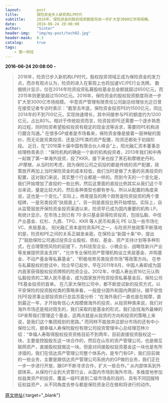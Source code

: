 ```yaml
---
layout:       post
title:        保险资金步入新机构LP时代 
subtitle:     2016年，保险资金的股权投资额度将进一步扩大至3000亿市场规模。
date:         2016-06-24 20:08:00
author:       "Sinter"
header-img:   "img/my-post/tech02.jpg"
header-mask:  0.3
catalog:      true
tags:
    - 第一财经
---
```


**2016-06-24 20:08:00**  **-**

> 2016年，险资已步入新机构LP时代，股权投资领域正成为保险资金的发力点，而亦有观点认为，险资的进入在客观上也将加速VC/PE行业洗牌。
数据统计显示，仅在2014年险资投资私募股权基金总金额就超过650亿元，而2015年则更是超过1500亿元。2016年，保险资金的股权投资额度将进一步扩大至3000亿市场规模。
中意资产管理有限责任公司副总经理张光近日曾在接受记者专访时表示：“截至去年底，保险资金投资PE约1500亿元，同比2014年的不到700亿元，实现快速增长，其中间接参与PE的额度约为1200亿元，占比80%。相对于传统投资而言，险资投资PE还需要一个逐步熟悉的过程，同时险资希望股权投资有稳定的现金流等诉求，需要同PE机构进行磨合沟通。”
在很多GP或者是市场看来，保险资金像是披着一层神秘的面纱，而无论是另类投资、还是泛PE类的资产配置，险资还都处于初级阶段。
近日，在“2016第十届中国有限合伙人峰会”上，阳光融汇资本董事总经理杨青表示：“保险机构的确是一个新的机构投资者，2013年我们和中再一起做了第一单海外投资，投了KKR，接下来也投了黑石和摩根史丹利、JP摩根，从当时的考虑，因为保险公司之前投的都是传统的资产配置，政策放开再加上当时保险资金的成本较低，我们当时是做了大量的另类投资的配置，这对我们来说，其实整个行业都是一样的。而到今天的一个变化是，我们开始增加了直投的一些比例，然后这里面的直投比例其实从我们这个平台来说，量是比较大的，然后各种类型也都有参与。所以从配置的角度来说，这也是一个变化。”
实际上，杨青提及的两个趋势是险资投资的两个里程碑，一是另类投资“扶摇直上”，另一则是直投比例开始增加。实际上，自从监管层放开保险资金投资渠道以来，险资早已成为国内重要的机构 LP。有统计显示，在市场上则已有 70 余只基金获得险资投资，包括弘毅、中信产业基金、红杉、九鼎、TPG、KKR 等人民币和美元 PE 以及一些市场化 VC、夹层基金。
阳光融汇资本是险资系PE之一，与险资开放政策不断落地的是，险资和PE之间的关系正越发亲密。在保险业“新国十条”中，提出了“鼓励保险公司通过投资企业股权、债权、基金、资产支持计划等多种形式，在合理管控风险的前提下，为科技型企业、小微企业、战略性新兴产业等发展提供资金支持”，“允许专业保险资产管理机构设立夹层基金、并购基金、不动产基金等私募基金”，“积极培育另类投资市场”等政策方向。
在参与私募股权的尝试中，险企早已起步。早在2011年8月，中国人寿即成为国内首家获得股权投资牌照的险资企业。2012年，中国人寿出资16亿元认购弘毅投资的二期人民币基金，成为国家放开险资投资私募基金后，保险公司PE基金投资的首单。
在几家大保险公司中，都不断尝试新的投资方式，以平安保险的投资股权类的策略来看，一般是分国外和国内两部分。据平安信托PE投资事业部投资执行总监苏盈分析：“在海外我们一直也是在揣摩，直到最近一年，才开始有信心大规模做海外的投资，从投资种类来说，我们对海外市场还是相对陌生的，我们采取的是基金的形式，我们会找海外最棒的GP来帮我们管理这个基金，这两点就是从投资的方向和投资的策略上来说，是我们这个集团规划的思路。”
而同样不能放弃这部分市场的还有中小保险公司，据幸福人寿保险股份有限公司投资管理中心总经理范林介绍：“幸福人寿取得股权投资资格目前不到两年，目前直接投资股权这一块，主要是控股股东这一块合作的，然后在山东的资产管理公司，也是做互联网资产，直接股权就做这一块。但是对间接股权投资基金这一块也是有所涉猎的。我们在信达资产管理公司整个体系内，是专门有GP，我们目前做的一些业务，主要是跟信达资产管理公司系统内的GP做的业务，我们正在一步一步进行开放，跟GP不断寻求合作，扩大一些合作。”
从内部体系到外部体系，从保险行业到大资管行业，从国内市场到海外市场，多维度地参加权益类资产的投资、覆盖一级PE直到二级市场各阶段的、具有不同回报特征权益资产，从不同角度去参与都是保险资金已在做和将进行的动作。


[原文地址](http://www.yicai.com/news/5033330.html){:target="_blank"}


